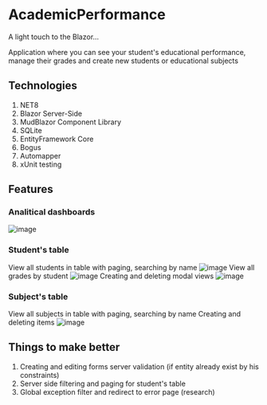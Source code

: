 # AcademicPerformance
A light touch to the Blazor...

Application where you can see your student's educational performance, manage their grades and create new students or educational subjects

## Technologies
1. NET8
2. Blazor Server-Side
3. MudBlazor Component Library
4. SQLite
5. EntityFramework Core
6. Bogus
7. Automapper
8. xUnit testing

## Features
### Analitical dashboards
![image](https://github.com/user-attachments/assets/509b8eb2-4531-4082-86fd-71a13f819aa4)

### Student's table
View all students in table with paging, searching by name
![image](https://github.com/user-attachments/assets/91b6f8e6-4d34-4c42-95a3-978ce5249f3b)
View all grades by student
![image](https://github.com/user-attachments/assets/004b7110-c1fb-41ed-b6d0-05540ad8baac)
Creating and deleting modal views
![image](https://github.com/user-attachments/assets/56f53c0a-6480-4c3d-97df-308c798598a6)

### Subject's table
View all subjects in table with paging, searching by name
Creating and deleting items
![image](https://github.com/user-attachments/assets/4abac6c2-54e0-41c7-8463-5f2c3ea3c601)


## Things to make better
1. Creating and editing forms server validation (if entity already exist by his constraints)
2. Server side filtering and paging for student's table
3. Global exception filter and redirect to error page (research)
